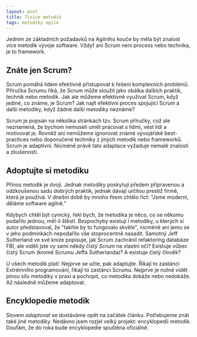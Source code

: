 ```yaml
---
layout: post
title: Tisíce metodik
tags: metodiky agile
---
```


Jedním ze základních požadavků na Agilního kouče by měla být znalost více metodik
vývoje software. Vždyť ani Scrum není process nebo technika, je to framework.

<!--more-->

## Znáte jen Scrum?

Scrum pomáhá lidem efektivně přistupovat k řešení komplexních problémů.
Příručka Scrumu říká, že Scrum může sloužit jako obálka dalších praktik,
technik nebo metodik. Jak ale můžeme efektivně využívat Scrum, když jediné,
co známe, je Scrum? Jak najít efektivní proces spojující Scrum a další metodiky,
když žádné další metodiky neznáme?

Scrum je popsán na několika stránkách tzv. Scrum příručky, což ale neznamená, že bychom
nemuseli umět pracovat s lidmi, vést lidi a motivovat je. Rovněž ani nemůžeme ignorovat
známé vývojářské best-practices nebo doporučené techniky z jiných metodik nebo frameworků.
Scrum je adaptivní. Nicméně právě tato adaptace vyžaduje nemalé znalosti a zkušenosti.

## Adoptujte si metodiku

Přínos metodik je dvojí. Jednak metodiky poskytují předem připravenou a odzkoušenou sadu
dobrých praktik, jednak dávají určitou prestiž firmě, která je používá.
V dnešní době by mnoho firem chtělo říct: "Jsme moderní, děláme software agilně."

Kdybych chtěl být cynický, řekl bych, že metodika je něco,
co se někomu podařilo jednou, měl-li štěstí. Bezpochyby existují i metodiky,
u kterých si autor představoval, že "takhle by to fungovalo skvěle", nicméně
ani jemu se v jeho podmínkách nepodařilo vše stoprocentně nasadit.
Samotný Jeff Sutherland ve své knize popisuje, jak Scrum zachránil
refaktoring databáze FBI, ale viděli jste vy sami někdy *čistý Scrum*
na vlastní oči? Existuje vůbec čistý Scrum (kromě Scrumu Jeffa Sutherlanda)?
A existuje čistý člověk?

U všech metodik platí: Nejprve se učte, pak adaptujte.
Říkají to zastánci Extrémního programování, říkají to zastánci Scrumu.
Nejprve je nutné vidět plnou sílu metodiky v praxi a pochopit, co metodika
dokáže nebo nedokáže. Až následně můžeme adaptovat.

## Encyklopedie metodik

Slovem *adaptovat* se dostáváme opět na začátek článku. Potřebujeme znát
také jiné metodiky. Nedávno jsem rozjel velký projekt: encyklopedii metodik.
Doufám, že do roka bude encyklopedie spuštěna oficiálně.
